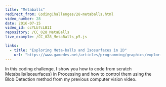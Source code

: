 ```yaml
---
title: "Metaballs"
redirect_from: CodingChallenges/28-metaballs.html
video_number: 28
date: 2016-07-15
video_id: ccYLb7cLB1I
repository: /CC_028_MetaBalls
live_example: /CC_028_MetaBalls_p5.js

links:
  - title: "Exploring Meta-balls and Isosurfaces in 2D"
    url: "https://www.gamedev.net/articles/programming/graphics/exploring-metaballs-and-isosurfaces-in-2d-r2556"
---
```


In this coding challenge, I show you how to code from scratch Metaballs(Isosurfaces) in Processing and how to control them using the Blob Detection method from my previous computer vision video.
